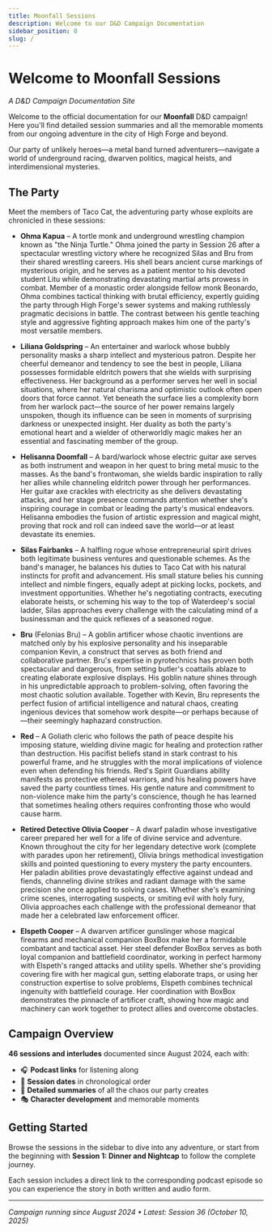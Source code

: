 ```yaml
---
title: Moonfall Sessions
description: Welcome to our D&D Campaign Documentation
sidebar_position: 0
slug: /
---
```


# Welcome to Moonfall Sessions

*A D&D Campaign Documentation Site*

Welcome to the official documentation for our **Moonfall** D&D campaign! Here you'll find detailed session summaries and all the memorable moments from our ongoing adventure in the city of High Forge and beyond.

Our party of unlikely heroes—a metal band turned adventurers—navigate a world of underground racing, dwarven politics, magical heists, and interdimensional mysteries.

## The Party

Meet the members of Taco Cat, the adventuring party whose exploits are chronicled in these sessions:

- **Ohma Kapua** – A tortle monk and underground wrestling champion known as "the Ninja Turtle." Ohma joined the party in Session 26 after a spectacular wrestling victory where he recognized Silas and Bru from their shared wrestling careers. His shell bears ancient curse markings of mysterious origin, and he serves as a patient mentor to his devoted student Litu while demonstrating devastating martial arts prowess in combat. Member of a monastic order alongside fellow monk Beonardo, Ohma combines tactical thinking with brutal efficiency, expertly guiding the party through High Forge's sewer systems and making ruthlessly pragmatic decisions in battle. The contrast between his gentle teaching style and aggressive fighting approach makes him one of the party's most versatile members.

- **Liliana Goldspring** – An entertainer and warlock whose bubbly personality masks a sharp intellect and mysterious patron. Despite her cheerful demeanor and tendency to see the best in people, Liliana possesses formidable eldritch powers that she wields with surprising effectiveness. Her background as a performer serves her well in social situations, where her natural charisma and optimistic outlook often open doors that force cannot. Yet beneath the surface lies a complexity born from her warlock pact—the source of her power remains largely unspoken, though its influence can be seen in moments of surprising darkness or unexpected insight. Her duality as both the party's emotional heart and a wielder of otherworldly magic makes her an essential and fascinating member of the group.

- **Helisanna Doomfall** – A bard/warlock whose electric guitar axe serves as both instrument and weapon in her quest to bring metal music to the masses. As the band's frontwoman, she wields bardic inspiration to rally her allies while channeling eldritch power through her performances. Her guitar axe crackles with electricity as she delivers devastating attacks, and her stage presence commands attention whether she's inspiring courage in combat or leading the party's musical endeavors. Helisanna embodies the fusion of artistic expression and magical might, proving that rock and roll can indeed save the world—or at least devastate its enemies.

- **Silas Fairbanks** – A halfling rogue whose entrepreneurial spirit drives both legitimate business ventures and questionable schemes. As the band's manager, he balances his duties to Taco Cat with his natural instincts for profit and advancement. His small stature belies his cunning intellect and nimble fingers, equally adept at picking locks, pockets, and investment opportunities. Whether he's negotiating contracts, executing elaborate heists, or scheming his way to the top of Waterdeep's social ladder, Silas approaches every challenge with the calculating mind of a businessman and the quick reflexes of a seasoned rogue.

- **Bru** (Felonias Bru) – A goblin artificer whose chaotic inventions are matched only by his explosive personality and his inseparable companion Kevin, a construct that serves as both friend and collaborative partner. Bru's expertise in pyrotechnics has proven both spectacular and dangerous, from setting butler's coattails ablaze to creating elaborate explosive displays. His goblin nature shines through in his unpredictable approach to problem-solving, often favoring the most chaotic solution available. Together with Kevin, Bru represents the perfect fusion of artificial intelligence and natural chaos, creating ingenious devices that somehow work despite—or perhaps because of—their seemingly haphazard construction.

- **Red** – A Goliath cleric who follows the path of peace despite his imposing stature, wielding divine magic for healing and protection rather than destruction. His pacifist beliefs stand in stark contrast to his powerful frame, and he struggles with the moral implications of violence even when defending his friends. Red's Spirit Guardians ability manifests as protective ethereal warriors, and his healing powers have saved the party countless times. His gentle nature and commitment to non-violence make him the party's conscience, though he has learned that sometimes healing others requires confronting those who would cause harm.

- **Retired Detective Olivia Cooper** – A dwarf paladin whose investigative career prepared her well for a life of divine service and adventure. Known throughout the city for her legendary detective work (complete with parades upon her retirement), Olivia brings methodical investigation skills and pointed questioning to every mystery the party encounters. Her paladin abilities prove devastatingly effective against undead and fiends, channeling divine strikes and radiant damage with the same precision she once applied to solving cases. Whether she's examining crime scenes, interrogating suspects, or smiting evil with holy fury, Olivia approaches each challenge with the professional demeanor that made her a celebrated law enforcement officer.

- **Elspeth Cooper** – A dwarven artificer gunslinger whose magical firearms and mechanical companion BoxBox make her a formidable combatant and tactical asset. Her steel defender BoxBox serves as both loyal companion and battlefield coordinator, working in perfect harmony with Elspeth's ranged attacks and utility spells. Whether she's providing covering fire with her magical gun, setting elaborate traps, or using her construction expertise to solve problems, Elspeth combines technical ingenuity with battlefield courage. Her coordination with BoxBox demonstrates the pinnacle of artificer craft, showing how magic and machinery can work together to protect allies and overcome obstacles.

## Campaign Overview

**46 sessions and interludes** documented since August 2024, each with:
- 🎧 **Podcast links** for listening along
- 📅 **Session dates** in chronological order  
- 📖 **Detailed summaries** of all the chaos our party creates
- 🎭 **Character development** and memorable moments

## Getting Started

Browse the sessions in the sidebar to dive into any adventure, or start from the beginning with **Session 1: Dinner and Nightcap** to follow the complete journey.

Each session includes a direct link to the corresponding podcast episode so you can experience the story in both written and audio form.

---

*Campaign running since August 2024 • Latest: Session 36 (October 10, 2025)*